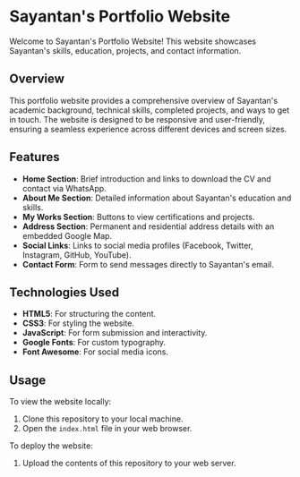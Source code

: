 # Sayantan's Portfolio Website

Welcome to Sayantan's Portfolio Website! This website showcases Sayantan's skills, education, projects, and contact information.



## Overview

This portfolio website provides a comprehensive overview of Sayantan's academic background, technical skills, completed projects, and ways to get in touch. The website is designed to be responsive and user-friendly, ensuring a seamless experience across different devices and screen sizes.

## Features

- **Home Section**: Brief introduction and links to download the CV and contact via WhatsApp.
- **About Me Section**: Detailed information about Sayantan's education and skills.
- **My Works Section**: Buttons to view certifications and projects.
- **Address Section**: Permanent and residential address details with an embedded Google Map.
- **Social Links**: Links to social media profiles (Facebook, Twitter, Instagram, GitHub, YouTube).
- **Contact Form**: Form to send messages directly to Sayantan's email.

## Technologies Used

- **HTML5**: For structuring the content.
- **CSS3**: For styling the website.
- **JavaScript**: For form submission and interactivity.
- **Google Fonts**: For custom typography.
- **Font Awesome**: For social media icons.

## Usage

To view the website locally:

1. Clone this repository to your local machine.
2. Open the `index.html` file in your web browser.

To deploy the website:

1. Upload the contents of this repository to your web server.

